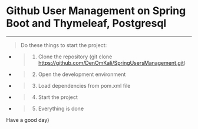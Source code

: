 # Github User Management on Spring Boot and Thymeleaf, Postgresql
***
> Do these things to start the project:
>
- >1. Clone the repository (git clone https://github.com/DenOmKali/SpringUsersManagement.git)
- >2. Open the development environment
- >3. Load dependencies from pom.xml file
- >4. Start the project
- >5. Everything is done

Have a good day)